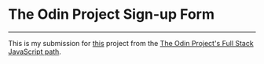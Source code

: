 
# The Odin Project Sign-up Form

---

This is my submission for [this](https://www.theodinproject.com/lessons/node-path-intermediate-html-and-css-sign-up-form) project
from the [The Odin Project's Full Stack JavaScript path](https://www.theodinproject.com/paths/full-stack-javascript).
